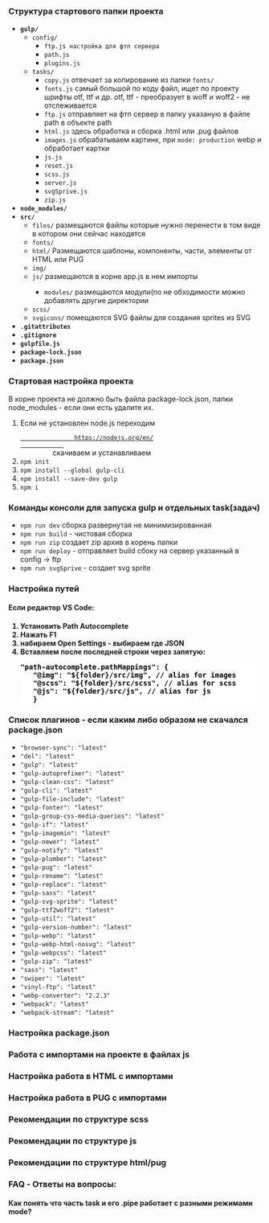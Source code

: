 <h3>Структура стартового папки проекта</h3>
<ul>
   <li><code><b>gulp/</b></code>
      <ul>
         <li><code>config/</code>
           <ul>
               <li><code>ftp.js настройка для фтп сервера</code></li>
               <li><code>path.js</code></li>
               <li><code>plugins.js</code></li>
           </ul>
         </li>
         <li><code>tasks/</code>
          <ul>
               <li>
                  <code>copy.js</code> отвечает за копирование из папки  </code>
                  <code>fonts/</code>
               </li>
               <li><code>fonts.js</code> самый большой по коду файл, ищет по проекту шрифты  otf, ttf и др. otf, ttf - преобразует в woff и woff2 - не отслеживается</li>
               <li><code>ftp.js</code> отправляет на фтп сервер в папку указаную в файле path в объекте path</li>
               <li><code>html.js</code> здесь обработка и сборка .html или .pug файлов</li>
               <li><code>images.js</code> обрабатываем картинк, при <code>mode: production</code> webp и обработает картки</li>
               <li><code>js.js</code></li>
               <li><code>reset.js</code></li>
               <li><code>scss.js</code></li>
               <li><code>server.js</code></li>
               <li><code>svgSprive.js</code></li>
               <li><code>zip.js</code></li>
           </ul>
         </li>
      </ul>
   </li>
   <li><code><b>node_modules/</b></code></li>
   <li><code><b>src/</b></code>
      <ul>
         <li><code>files/</code>  размещаются файлы которые нужно перенести в том виде в котором они сейчас находятся</li>
         <li><code>fonts/</code></li>
         <li><code>html/</code>  Размещаются шаблоны, компоненты, части, элементы от HTML или PUG
         </li>
         <li><code>img/</code></li>
         <li><code>js/</code>  размещаются в корне app.js в нем импорты</li>
            <ul>
               <li><code>modules/</code> размещаются модули(по не обходимости можно добавлять другие директории</li>
            </ul>
         <li><code>scss/</code></li>
         <li><code>svgicons/</code>   помещаются SVG файлы для создания sprites из SVG</li>
      </ul>
   </li>
   <li><code><b>.gitattributes</b></code></li>
   <li><code><b>.gitignore</b></code></li>
   <li><code><b>gulpfile.js</b></code></li>
   <li><code><b>package-lock.json</b></code></li>
   <li><code><b>package.json</b></code></li>
</ul>
<h3>Стартовая настройка проекта</h3>
   <p>
   В корне проекта не должно быть файла package-lock.json, папки node_modules - если они есть удалите их.
   </p>
   <ol>
     <li>Если не установлен node.js переходим 
         <code>
            <a href="https://nodejs.org/en/">
               https://nodejs.org/en/
            </a>
         </code>
         скачиваем и устанавливаем
      </li>
      <li>
         <code>npm init</code>
      </li>
      <li>
         <code>npm install --global gulp-cli</code>
      </li>
      <li>
         <code>npm install --save-dev gulp</code>
      </li>
       <li>
         <code>npm i</code>
      </li>
   </ol>
<h3>Команды консоли для запуска gulp и отдельных task(задач)</h3>
  <ul>
      <li>
         <code>npm run dev</code> сборка развернутая не минимизированная
      </li>
       <li>
         <code>npm run build</code> - чистовая сборка
      </li>
       <li>
         <code>npm run zip</code> создает zip архив в корень папки
      </li>
       <li>
         <code>npm run deploy</code> - отправляет build сбоку на сервер указанный в config -> ftp
      </li>
      <li>
         <code>npm run svgSprive</code> - создает svg sprite
      </li>
   </ul>
<h3>Настройка путей</h3>
   <h4>Если редактор VS Code:<h4>
         <ol>
            <li>Установить Path Autocomplete</li>
            <li>Нажать F1</li>
            <li>набираем Open Settings - выбираем где JSON</li>
            <li>Вставляем после последней строки через запятую:
<pre style="background: #fff; color: #000;">
"path-autocomplete.pathMappings": {
   "@img": "${folder}/src/img", // alias for images
   "@scss": "${folder}/src/scss", // alias for scss
   "@js": "${folder}/src/js", // alias for js
   }   
</pre>
            </li>
         </ol>

 <h3>Список плагинов - если каким либо образом не скачался package.json</h3>
   <ul>
      <li><code>"browser-sync": "latest"</code></li>
      <li><code>"del": "latest"</code></li>
      <li><code>"gulp": "latest"</code></li>
      <li><code>"gulp-autoprefixer": "latest"</code></li>
      <li><code>"gulp-clean-css": "latest"</code></li>
      <li><code>"gulp-cli": "latest"</code></li>
      <li><code>"gulp-file-include": "latest"</code></li>
      <li><code>"gulp-fonter": "latest"</code></li>
      <li><code>"gulp-group-css-media-queries": "latest"</code></li>
      <li><code>"gulp-if": "latest"</code></li>
      <li><code>"gulp-imagemin": "latest"</code></li>
      <li><code>"gulp-newer": "latest"</code></li>
      <li><code>"gulp-notify": "latest"</code></li>
      <li><code>"gulp-plumber": "latest"</code></li>
      <li><code>"gulp-pug": "latest"</code></li>
      <li><code>"gulp-rename": "latest"</code></li>
      <li><code>"gulp-replace": "latest"</code></li>
      <li><code>"gulp-sass": "latest"</code></li>
      <li><code>"gulp-svg-sprite": "latest"</code></li>
      <li><code>"gulp-ttf2woff2": "latest"</code></li>
      <li><code>"gulp-util": "latest"</code></li>
      <li><code>"gulp-version-number": "latest"</code></li>
      <li><code>"gulp-webp": "latest"</code></li>
      <li><code>"gulp-webp-html-nosvg": "latest"</code></li>
      <li><code>"gulp-webpcss": "latest"</code></li>
      <li><code>"gulp-zip": "latest"</code></li>
      <li><code>"sass": "latest"</code></li>
      <li><code>"swiper": "latest"</code></li>
      <li><code>"vinyl-ftp": "latest"</code></li>
      <li><code>"webp-converter": "2.2.3"</code></li>
      <li><code>"webpack": "latest"</code></li>
      <li><code>"webpack-stream": "latest"</code></li>
   </ul>
  
 <h3>Настройка package.json</h3>
 <h3>Работа с импортами на проекте в файлах js</h3>

 <h3>Настройка работа в HTML c импортами </h3>
 <h3>Настройка работа в PUG c импортами </h3>
 <h3>Рекомендации по структуре scss</h3>
 <h3>Рекомендации по структуре js</h3>
 <h3>Рекомендации по структуре html/pug</h3>
 <h3>FAQ - Ответы на вопросы:</h3>
 <h4>Как понять что часть task и его .pipe работает с разными режимами mode?</h4>

